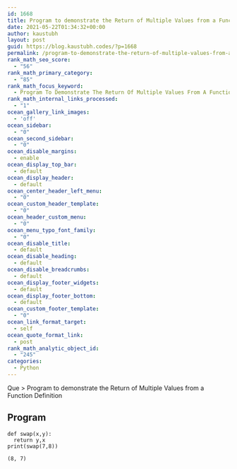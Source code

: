 ```yaml
---
id: 1668
title: Program to demonstrate the Return of Multiple Values from a Function Definition
date: 2021-05-22T01:34:32+00:00
author: kaustubh
layout: post
guid: https://blog.kaustubh.codes/?p=1668
permalink: /program-to-demonstrate-the-return-of-multiple-values-from-a-function-definition/
rank_math_seo_score:
  - "56"
rank_math_primary_category:
  - "85"
rank_math_focus_keyword:
  - Program To Demonstrate The Return Of Multiple Values From A Function Definition
rank_math_internal_links_processed:
  - "1"
ocean_gallery_link_images:
  - 'off'
ocean_sidebar:
  - "0"
ocean_second_sidebar:
  - "0"
ocean_disable_margins:
  - enable
ocean_display_top_bar:
  - default
ocean_display_header:
  - default
ocean_center_header_left_menu:
  - "0"
ocean_custom_header_template:
  - "0"
ocean_header_custom_menu:
  - "0"
ocean_menu_typo_font_family:
  - "0"
ocean_disable_title:
  - default
ocean_disable_heading:
  - default
ocean_disable_breadcrumbs:
  - default
ocean_display_footer_widgets:
  - default
ocean_display_footer_bottom:
  - default
ocean_custom_footer_template:
  - "0"
ocean_link_format_target:
  - self
ocean_quote_format_link:
  - post
rank_math_analytic_object_id:
  - "245"
categories:
  - Python
---
```

Que > Program to demonstrate the Return of Multiple Values from a Function Definition

## Program

<pre class="wp-block-code"><code>def swap(x,y):
  return y,x
print(swap(7,8))</code></pre>

<pre class="wp-block-code"><code>(8, 7)
</code></pre>